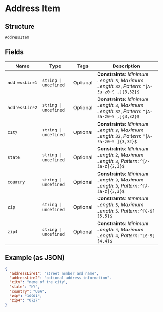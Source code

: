 
# Address Item

## Structure

`AddressItem`

## Fields

| Name | Type | Tags | Description |
|  --- | --- | --- | --- |
| `addressLine1` | `string \| undefined` | Optional | **Constraints**: *Minimum Length*: `3`, *Maximum Length*: `32`, *Pattern*: `^[A-Za-z0-9 ,]{3,32}$` |
| `addressLine2` | `string \| undefined` | Optional | **Constraints**: *Minimum Length*: `3`, *Maximum Length*: `32`, *Pattern*: `^[A-Za-z0-9 ,]{3,32}$` |
| `city` | `string \| undefined` | Optional | **Constraints**: *Minimum Length*: `3`, *Maximum Length*: `32`, *Pattern*: `^[A-Za-z0-9 ]{3,32}$` |
| `state` | `string \| undefined` | Optional | **Constraints**: *Minimum Length*: `2`, *Maximum Length*: `3`, *Pattern*: `^[A-Za-z]{2,3}$` |
| `country` | `string \| undefined` | Optional | **Constraints**: *Minimum Length*: `3`, *Maximum Length*: `3`, *Pattern*: `^[A-Za-z]{3,3}$` |
| `zip` | `string \| undefined` | Optional | **Constraints**: *Minimum Length*: `5`, *Maximum Length*: `5`, *Pattern*: `^[0-9]{5,5}$` |
| `zip4` | `string \| undefined` | Optional | **Constraints**: *Minimum Length*: `4`, *Maximum Length*: `4`, *Pattern*: `^[0-9]{4,4}$` |

## Example (as JSON)

```json
{
  "addressLine1": "street number and name",
  "addressLine2": "optional address information",
  "city": "name of the city",
  "state": "NY",
  "country": "USA",
  "zip": "10001",
  "zip4": "0727"
}
```

